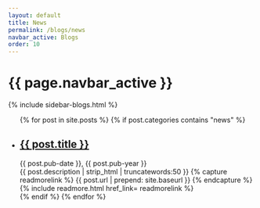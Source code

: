 ```yaml
---
layout: default
title: News
permalink: /blogs/news
navbar_active: Blogs
order: 10
---
```


<div class="container-fluid">
  <div class="row">
    <h1 class="page-title pl-3">{{ page.navbar_active }}</h1>
  </div>
  <div class="row">
    <div class="col-sm-12 col-md-4 col-lg-3 col-xl-2">
      {% include sidebar-blogs.html %}
    </div>
    <div class="col-sm-12 col-md-8 col-lg-9 col-xl-10 blogs">
      <ul class="posts">
      {% for post in site.posts %}
        {% if post.categories contains "news" %}
          <li>
            <h2 class="posts-title"><a href="{{ post.url | prepend: site.baseurl }}">{{ post.title }}</a></h2>
            <div class="posts-date">{{ post.pub-date }}, {{ post.pub-year }}</div>
              {{ post.description | strip_html | truncatewords:50 }}
              {% capture readmorelink %}
                {{ post.url | prepend: site.baseurl }}
              {% endcapture %}
              {% include readmore.html href_link= readmorelink %}
          </li>
        {% endif %}
      {% endfor %}
      </ul>
    </div>
  </div>
</div>
